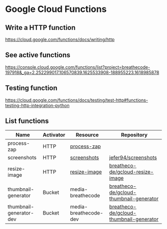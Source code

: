 # Google Cloud Functions

## Write a HTTP function

<https://cloud.google.com/functions/docs/writing/http>

## See active functions

<https://console.cloud.google.com/functions/list?project=breathecode-197918&_ga=2.252299017.106570839.1625533908-188955223.1618985878>

## Testing function

<https://cloud.google.com/functions/docs/testing/test-http#functions-testing-http-integration-python>

## List functions

| Name                    | Activator | Resource                                                                               | Repository                                                                                            |
| ----------------------- | --------- | -------------------------------------------------------------------------------------- | ----------------------------------------------------------------------------------------------------- |
| process-zap             | HTTP      | [process-zap](https://us-central1-breathecode-197918.cloudfunctions.net/process-zap)   |                                                                                                       |
| screenshots             | HTTP      | [screenshots](https://us-central1-breathecode-197918.cloudfunctions.net/screenshots)   | [jefer94/screenshots](https://github.com/jefer94/screenshots)                                         |
| resize-image            | HTTP      | [resize-image](https://us-central1-breathecode-197918.cloudfunctions.net/resize-image) | [breatheco-de/gcloud-resize-image](https://github.com/breatheco-de/gcloud-resize-image)               |
| thumbnail-generator     | Bucket    | media-breathecode                                                                      | [breatheco-de/gcloud-thumbnail-generator](https://github.com/breatheco-de/gcloud-thumbnail-generator) |
| thumbnail-generator-dev | Bucket    | media-breathecode-dev                                                                  | [breatheco-de/gcloud-thumbnail-generator](https://github.com/breatheco-de/gcloud-thumbnail-generator) |

